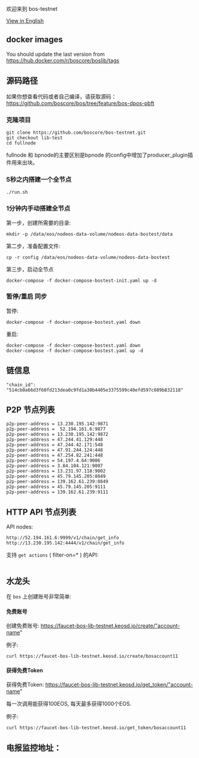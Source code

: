 欢迎来到 bos-testnet

[View in English](PBFT-testnet.md)

## docker images 
You should update the last version from https://hub.docker.com/r/boscore/boslib/tags

## 源码路径 

如果你想查看代码或者自己编译，请获取源码：
https://github.com/boscore/bos/tree/feature/bos-dpos-pbft

### 克隆项目

```
git clone https://github.com/boscore/bos-testnet.git
git checkout lib-test
cd fullnode
```
fullnode 和 bpnode的主要区别是bpnode 的config中增加了producer_plugin插件用来出块。
### 5秒之内搭建一个全节点

```
./run.sh
```

### 1分钟内手动搭建全节点

第一步，创建所需要的目录:

```
mkdir -p /data/eos/nodeos-data-volume/nodeos-data-bostest/data
```

第二步，准备配置文件:

```
cp -r config /data/eos/nodeos-data-volume/nodeos-data-bostest
```

第三步，启动全节点

```
docker-compose -f docker-compose-bostest-init.yaml up -d
```

### 暂停/重启 同步

暂停:

```
docker-compose -f docker-compose-bostest.yaml down
```

重启:

```
docker-compose -f docker-compose-bostest.yaml down
docker-compose -f docker-compose-bostest.yaml up -d
```
## 链信息

```
"chain_id": "514cb0a66d3f60fd213dea0c9fd1a30b4405e3375599c40efd597c089b832118"

```

## P2P 节点列表

```
p2p-peer-address = 13.230.195.142:9871
p2p-peer-address =  52.194.161.6:9877 
p2p-peer-address = 13.230.195.142:9872 
p2p-peer-address = 47.244.41.129:448
p2p-peer-address = 47.244.42.171:548
p2p-peer-address = 47.91.244.124:448
p2p-peer-address = 47.254.82.241:448
p2p-peer-address = 54.197.4.64:9006
p2p-peer-address = 3.84.104.121:9007
p2p-peer-address = 13.231.97.118:9002
p2p-peer-address = 45.79.145.205:8849
p2p-peer-address = 139.162.61.239:8849
p2p-peer-address = 45.79.145.205:9111
p2p-peer-address = 139.162.61.239:9111
```


## HTTP API 节点列表

API nodes:
```
http://52.194.161.6:9999/v1/chain/get_info 
http://13.230.195.142:4444/v1/chain/get_info

```

支持 `get actions` ( filter-on=* ) 的API:
```

```

## 水龙头

在 `bos` 上创建账号非常简单:

#### 免费账号
创建免费账号: https://faucet-bos-lib-testnet.keosd.io/create/"account-name"

例子:
```
curl https://faucet-bos-lib-testnet.keosd.io/create/bosaccount11
```

#### 获得免费Token
获得免费Token: https://faucet-bos-lib-testnet.keosd.io/get_token/"account-name"

每一次调用能获得100EOS, 每天最多获得1000个EOS.

例子:
``` 
curl https://faucet-bos-lib-testnet.keosd.io/get_token/bosaccount11
```

## 电报监控地址：
 
